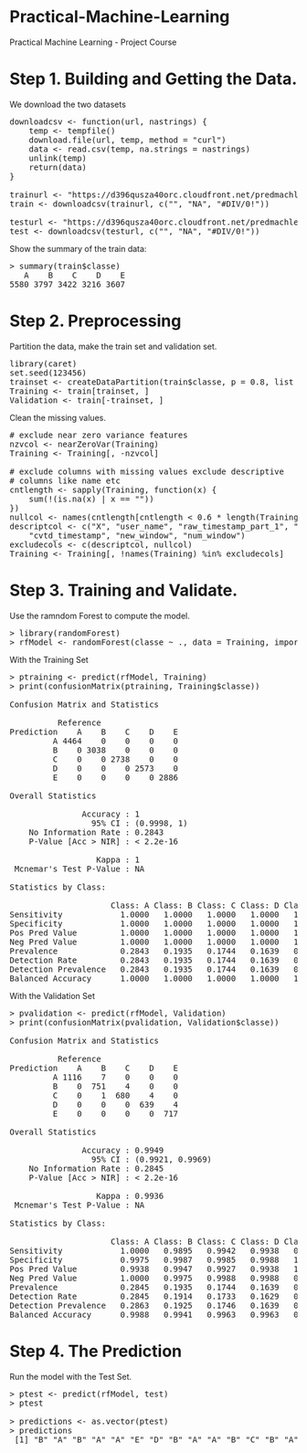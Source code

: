 # Practical-Machine-Learning
Practical Machine Learning - Project Course

# Step 1. Building and Getting the Data.
We download the two datasets
<pre>
downloadcsv <- function(url, nastrings) {
    temp <- tempfile()
    download.file(url, temp, method = "curl")
    data <- read.csv(temp, na.strings = nastrings)
    unlink(temp)
    return(data)
}

trainurl <- "https://d396qusza40orc.cloudfront.net/predmachlearn/pml-training.csv"
train <- downloadcsv(trainurl, c("", "NA", "#DIV/0!"))

testurl <- "https://d396qusza40orc.cloudfront.net/predmachlearn/pml-testing.csv"
test <- downloadcsv(testurl, c("", "NA", "#DIV/0!"))
</pre>

Show the summary of the train data:
<pre>
> summary(train$classe)
   A    B    C    D    E 
5580 3797 3422 3216 3607 
</pre>

# Step 2. Preprocessing
Partition the data, make the train set and validation set.

<pre>
library(caret)
set.seed(123456)
trainset <- createDataPartition(train$classe, p = 0.8, list = FALSE)
Training <- train[trainset, ]
Validation <- train[-trainset, ]
</pre>
Clean the missing values.
<pre>
# exclude near zero variance features
nzvcol <- nearZeroVar(Training)
Training <- Training[, -nzvcol]

# exclude columns with missing values exclude descriptive
# columns like name etc
cntlength <- sapply(Training, function(x) {
    sum(!(is.na(x) | x == ""))
})
nullcol <- names(cntlength[cntlength < 0.6 * length(Training$classe)])
descriptcol <- c("X", "user_name", "raw_timestamp_part_1", "raw_timestamp_part_2", 
    "cvtd_timestamp", "new_window", "num_window")
excludecols <- c(descriptcol, nullcol)
Training <- Training[, !names(Training) %in% excludecols]
</pre>

# Step 3. Training and Validate.
Use the ramndom Forest to compute the model.

<pre>
> library(randomForest)
> rfModel <- randomForest(classe ~ ., data = Training, importance = TRUE, ntrees = 10)
</pre>

With the Training Set
<pre>
> ptraining <- predict(rfModel, Training)
> print(confusionMatrix(ptraining, Training$classe))

Confusion Matrix and Statistics

          Reference
Prediction    A    B    C    D    E
         A 4464    0    0    0    0
         B    0 3038    0    0    0
         C    0    0 2738    0    0
         D    0    0    0 2573    0
         E    0    0    0    0 2886

Overall Statistics
                                     
               Accuracy : 1          
                 95% CI : (0.9998, 1)
    No Information Rate : 0.2843     
    P-Value [Acc > NIR] : < 2.2e-16  
                                     
                  Kappa : 1          
 Mcnemar's Test P-Value : NA         

Statistics by Class:

                     Class: A Class: B Class: C Class: D Class: E
Sensitivity            1.0000   1.0000   1.0000   1.0000   1.0000
Specificity            1.0000   1.0000   1.0000   1.0000   1.0000
Pos Pred Value         1.0000   1.0000   1.0000   1.0000   1.0000
Neg Pred Value         1.0000   1.0000   1.0000   1.0000   1.0000
Prevalence             0.2843   0.1935   0.1744   0.1639   0.1838
Detection Rate         0.2843   0.1935   0.1744   0.1639   0.1838
Detection Prevalence   0.2843   0.1935   0.1744   0.1639   0.1838
Balanced Accuracy      1.0000   1.0000   1.0000   1.0000   1.0000
</pre>

With the Validation Set
<pre>
> pvalidation <- predict(rfModel, Validation)
> print(confusionMatrix(pvalidation, Validation$classe))

Confusion Matrix and Statistics

          Reference
Prediction    A    B    C    D    E
         A 1116    7    0    0    0
         B    0  751    4    0    0
         C    0    1  680    4    0
         D    0    0    0  639    4
         E    0    0    0    0  717

Overall Statistics
                                          
               Accuracy : 0.9949          
                 95% CI : (0.9921, 0.9969)
    No Information Rate : 0.2845          
    P-Value [Acc > NIR] : < 2.2e-16       
                                          
                  Kappa : 0.9936          
 Mcnemar's Test P-Value : NA              

Statistics by Class:

                     Class: A Class: B Class: C Class: D Class: E
Sensitivity            1.0000   0.9895   0.9942   0.9938   0.9945
Specificity            0.9975   0.9987   0.9985   0.9988   1.0000
Pos Pred Value         0.9938   0.9947   0.9927   0.9938   1.0000
Neg Pred Value         1.0000   0.9975   0.9988   0.9988   0.9988
Prevalence             0.2845   0.1935   0.1744   0.1639   0.1838
Detection Rate         0.2845   0.1914   0.1733   0.1629   0.1828
Detection Prevalence   0.2863   0.1925   0.1746   0.1639   0.1828
Balanced Accuracy      0.9988   0.9941   0.9963   0.9963   0.9972
</pre>


# Step 4. The Prediction
Run the model with the Test Set.

<pre>
> ptest <- predict(rfModel, test)
> ptest

> predictions <- as.vector(ptest)
> predictions
 [1] "B" "A" "B" "A" "A" "E" "D" "B" "A" "A" "B" "C" "B" "A" "E" "E" "A" "B" "B" "B"
</pre>
